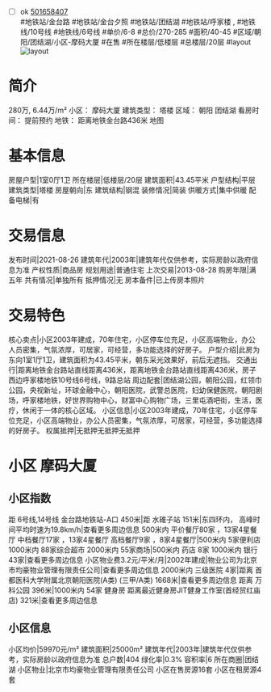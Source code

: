 - [ ] ok [501658407](https://bj.5i5j.com/ershoufang/501658407.html)  
 #地铁站/金台路 #地铁站/金台夕照 #地铁站/团结湖 #地铁站/呼家楼 ,  #地铁线/10号线 #地铁线/6号线
#单价/6-8 #总价/270-285 #面积/40-45   #区域/朝阳/团结湖/小区-摩码大厦 #在售 #所在楼层/低楼层 #总楼层/20层 #layout 
![layout](http://image2a.5i5j.com/bdir/layout/201323.jpg_P5.jpg) 
# 简介 
 280万,  6.44万/m² 
小区： 摩码大厦
建筑类型： 塔楼
区域： 朝阳 团结湖
看房时间： 提前预约
地铁： 距离地铁金台路436米 地图
# 基本信息 
 房屋户型|1室0厅1卫
所在楼层|低楼层/20层
建筑面积|43.45平米
户型结构|平层
建筑类型|塔楼
房屋朝向|东
建筑结构|钢混
装修情况|简装
供暖方式|集中供暖
配备电梯|有
# 交易信息 
 发布时间|2021-08-26
建筑年代|2003年|建筑年代仅供参考，实际房龄以政府信息为准
产权性质|商品房
规划用途|普通住宅
上次交易|2013-08-28
购房年限|满五年
共有情况|单独所有
抵押情况|无
房本备件|已上传房本照片
# 交易特色 
 核心卖点|小区2003年建成，70年住宅，小区停车位充足，小区高端物业，办公人员密集，气氛浓厚，可居家，可经营，多功能选择的好房子。
户型介绍|此房为东向1室1厅1卫，建筑面积为43.45平米，朝东采光效果好，前后无遮挡。
交通出行|距离地铁金台路站直线距离436米，距离地铁金台路站直线距离436米，房子西边呼家楼地铁10号线6号线，9路总站
周边配套|团结湖公园，朝阳公园，红领巾公园，央视新址，环球金融中心，朝阳医院，武警总医院，妇幼保健医院，朝阳剧场，呼家楼地铁，好世界购物中心，财富中心购物广场，三里屯酒吧街，生活，医疗，休闲于一体的核心区域。
小区信息|小区2003年建成，70年住宅，小区停车位充足，小区高端物业，办公人员密集，气氛浓厚，可居家，可经营，多功能选择的好房子。
权属抵押|无抵押无抵押无抵押
# 小区 摩码大厦
## 小区指数 
 距 6号线,14号线 金台路地铁站-A口 450米|距 水碓子站 151米|东四环内， 高峰时间平均时速为19.8km/h|查看更多周边信息
500米内 平价餐厅80家 ，13家4星餐厅
中档餐厅17家 ，13家4星餐厅
高档餐厅9家 ，8家4星餐厅|500米内 5家便利店
1000米内 88家综合超市
2000米内 55家商场|500米内 药店 8家
1000米内 银行 43家|查看更多周边信息
小区物业费3.2元/平米/月|2002年建成|物业公司为北京市均豪物业管理有限责任公司|查看更多周边信息
2000米内 三级医院 4家|距离 首都医科大学附属北京朝阳医院(A类) (三甲/A类) 1668米|查看更多周边信息
距离 万科公园 396米|1000米内 54家 健身房
距离最近健身房JIT健身工作室(首经贸红庙店) 321米|查看更多周边信息
## 小区信息 
 小区均价|59970元/m²
建筑面积|25000m²
建筑年代|2003年|建筑年代仅供参考，实际房龄以政府信息为准
总户数|404
绿化率|0.3%
容积率|6
所在商圈|团结湖
小区物业|北京市均豪物业管理有限责任公司
小区在售房源16套
小区在租房源4套
